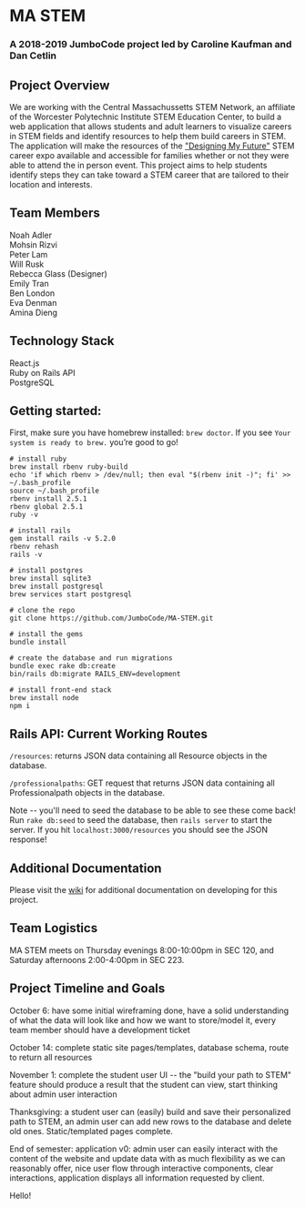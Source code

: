 # MA STEM
### A 2018-2019 JumboCode project led by Caroline Kaufman and Dan Cetlin

## Project Overview
We are working with the Central Massachussetts STEM Network, an affiliate of 
the Worcester Polytechnic Institute STEM Education Center, to build a web
application that allows students and adult learners to visualize careers in 
STEM fields and identify resources to help them build careers in STEM. The
application will make the resources of the ["Designing My Future"](https://www.wpi.edu/news/calendar/events/designing-my-future-stem-career-expo-families-and-students-worcester) STEM career expo available and accessible for families
whether or not they were able to attend the in person event. This project
aims to help students identify steps they can take toward a STEM career that
are tailored to their location and interests.

## Team Members
Noah Adler  
Mohsin Rizvi  
Peter Lam  
Will Rusk  
Rebecca Glass (Designer)  
Emily Tran  
Ben London  
Eva Denman  
Amina Dieng  

## Technology Stack
React.js  
Ruby on Rails API  
PostgreSQL  


## Getting started:

First, make sure you have homebrew installed: `brew doctor`. If you see `Your system is ready to brew.` you’re good to go!

```
# install ruby
brew install rbenv ruby-build
echo 'if which rbenv > /dev/null; then eval "$(rbenv init -)"; fi' >> ~/.bash_profile
source ~/.bash_profile
rbenv install 2.5.1
rbenv global 2.5.1
ruby -v

# install rails
gem install rails -v 5.2.0
rbenv rehash
rails -v

# install postgres
brew install sqlite3
brew install postgresql
brew services start postgresql
		
# clone the repo
git clone https://github.com/JumboCode/MA-STEM.git

# install the gems
bundle install

# create the database and run migrations
bundle exec rake db:create
bin/rails db:migrate RAILS_ENV=development

# install front-end stack
brew install node
npm i
```
## Rails API: Current Working Routes
`/resources`: returns JSON data containing all Resource objects in the database. 

`/professionalpaths`: GET request that returns JSON data containing all Professionalpath objects in the database.

Note -- you'll need to seed the database to be able to see these come back! Run `rake db:seed` to seed the database, then `rails server` to start the server. If you hit `localhost:3000/resources` you should see the JSON response!

## Additional Documentation
Please visit the [wiki](https://github.com/JumboCode/MA-STEM/wiki) for additional documentation on developing for this project.

## Team Logistics
MA STEM meets on Thursday evenings 8:00-10:00pm in SEC 120, and Saturday afternoons 2:00-4:00pm in SEC 223. 

## Project Timeline and Goals
October 6: have some initial wireframing done, have a solid understanding
of what the data will look like and how we want to store/model it, every team
member should have a development ticket  

October 14: complete static site pages/templates, database schema, route to
return all resources  

November 1: complete the student user UI -- the "build your path to STEM"
feature should produce a result that the student can view, start thinking
about admin user interaction  

Thanksgiving: a student user can (easily) build and save their personalized
path to STEM, an admin user can add new rows to the database and delete old 
ones. Static/templated pages complete.  

End of semester: application v0: admin user can easily interact with the content
of the website and update data with as much flexibility as we 
can reasonably offer, nice user flow through interactive components, clear
interactions, application displays all information requested by client.  


Hello!
